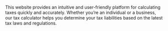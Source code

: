 This website provides an intuitive and user-friendly platform for calculating taxes quickly and accurately. Whether you’re an individual or a business, our tax calculator helps you determine your tax liabilities based on the latest tax laws and regulations.
